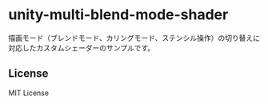 # unity-multi-blend-mode-shader

描画モード（ブレンドモード、カリングモード、ステンシル操作）の切り替えに対応したカスタムシェーダーのサンプルです。

## License

MIT License
